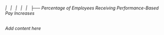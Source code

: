 ###### |   |   |   |   |   ├── Percentage of Employees Receiving Performance-Based Pay Increases

*Add content here*